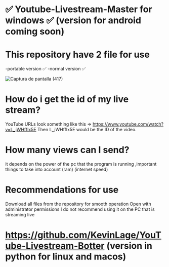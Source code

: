 # :white_check_mark: Youtube-Livestream-Master for windows :white_check_mark: (version for android coming soon)
# This repository have 2 file for use
-portable version :white_check_mark:
-normal version :white_check_mark:

![Captura de pantalla (417)](https://user-images.githubusercontent.com/54437821/85404800-b8a8bf80-b51c-11ea-83d2-7cb6d9122165.png)

# How do i get the id of my live stream?
YouTube URLs look something like this => https://www.youtube.com/watch?v=L_jWHffIx5E
Then L_jWHffIx5E would be the ID of the video.

# How many views can I send?
it depends on the power of the pc that the program is running ,important things to take into account (ram) (internet speed)

# Recommendations for use
Download all files from the repository for smooth operation
Open with administrator permissions
I do not recommend using it on the PC that is streaming live

# https://github.com/KevinLage/YouTube-Livestream-Botter (version in python for linux and macos)
